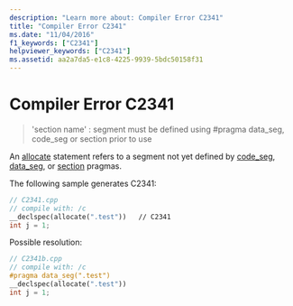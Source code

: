 ```yaml
---
description: "Learn more about: Compiler Error C2341"
title: "Compiler Error C2341"
ms.date: "11/04/2016"
f1_keywords: ["C2341"]
helpviewer_keywords: ["C2341"]
ms.assetid: aa2a7da5-e1c8-4225-9939-5bdc50158f31
---
```

# Compiler Error C2341

> 'section name' : segment must be defined using #pragma data_seg, code_seg or section prior to use

An [allocate](../../cpp/allocate.md) statement refers to a segment not yet defined by [code_seg](../../preprocessor/code-seg.md), [data_seg](../../preprocessor/data-seg.md), or [section](../../preprocessor/section.md) pragmas.

The following sample generates C2341:

```cpp
// C2341.cpp
// compile with: /c
__declspec(allocate(".test"))   // C2341
int j = 1;
```

Possible resolution:

```cpp
// C2341b.cpp
// compile with: /c
#pragma data_seg(".test")
__declspec(allocate(".test"))
int j = 1;
```
